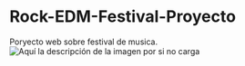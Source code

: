 # Rock-EDM-Festival-Proyecto
Poryecto web sobre festival de musica.
![Aquí la descripción de la imagen por si no carga](https://github.com/sith2000/Rock-EDM-Festival-Proyecto/blob/main/chrome-capture-2023-0-20.gif)
